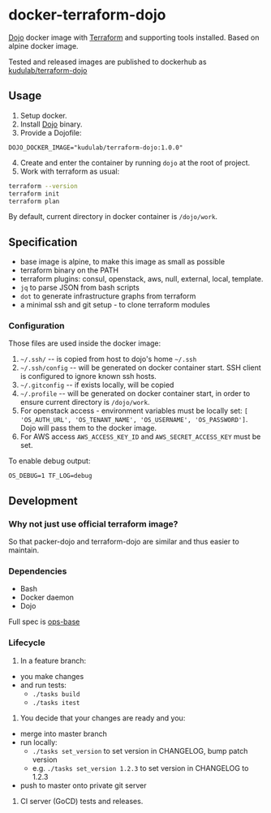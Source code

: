 # docker-terraform-dojo

[Dojo](https://github.com/ai-traders/dojo) docker image with [Terraform](https://terraform.io) and supporting tools installed.
Based on alpine docker image.

Tested and released images are published to dockerhub as [kudulab/terraform-dojo](https://hub.docker.com/r/kudulab/terraform-dojo)

## Usage
1. Setup docker.
2. Install [Dojo](https://github.com/ai-traders/dojo) binary.
3. Provide a Dojofile:
```
DOJO_DOCKER_IMAGE="kudulab/terraform-dojo:1.0.0"
```
4. Create and enter the container by running `dojo` at the root of project.
5. Work with terraform as usual:
```bash
terraform --version
terraform init
terraform plan
```

By default, current directory in docker container is `/dojo/work`.

## Specification

 * base image is alpine, to make this image as small as possible
 * terraform binary on the PATH
 * terraform plugins: consul, openstack, aws, null, external, local, template.
 * `jq` to parse JSON from bash scripts
 * `dot` to generate infrastructure graphs from terraform
 * a minimal ssh and git setup - to clone terraform modules

### Configuration
Those files are used inside the docker image:

1. `~/.ssh/` -- is copied from host to dojo's home `~/.ssh`
1. `~/.ssh/config` -- will be generated on docker container start. SSH client is configured to ignore known ssh hosts.
2. `~/.gitconfig` -- if exists locally, will be copied
3. `~/.profile` -- will be generated on docker container start, in
   order to ensure current directory is `/dojo/work`.
4. For openstack access - environment variables must be locally set:
 `[ 'OS_AUTH_URL', 'OS_TENANT_NAME', 'OS_USERNAME',
   'OS_PASSWORD']`. Dojo will pass them to the docker image.
5. For AWS access `AWS_ACCESS_KEY_ID` and `AWS_SECRET_ACCESS_KEY` must be set.

To enable debug output:
```
OS_DEBUG=1 TF_LOG=debug
```

## Development

### Why not just use official terraform image?
So that packer-dojo and terraform-dojo are similar and thus easier to maintain.

### Dependencies
* Bash
* Docker daemon
* Dojo

Full spec is [ops-base](https://github.com/kudulab/ops-base)

### Lifecycle
1. In a feature branch:
 * you make changes
 * and run tests:
     * `./tasks build`
     * `./tasks itest`
1. You decide that your changes are ready and you:
 * merge into master branch
 * run locally:
   * `./tasks set_version` to set version in CHANGELOG, bump patch version
   * e.g. `./tasks set_version 1.2.3` to set version in CHANGELOG to 1.2.3
 * push to master onto private git server
1. CI server (GoCD) tests and releases.
